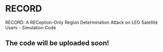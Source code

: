 # RECORD
RECORD: A RECeption-Only Region Determination Attack on LEO Satellite Users - Simulation Code

## The code will be uploaded soon!
